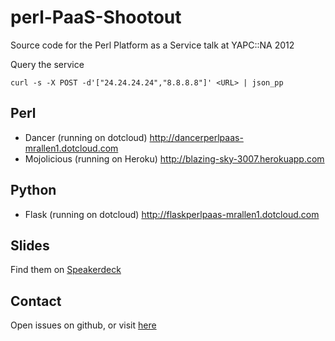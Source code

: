 perl-PaaS-Shootout
==================

Source code for the Perl Platform as a Service talk at YAPC::NA 2012

Query the service

`curl -s -X POST -d'["24.24.24.24","8.8.8.8"]' <URL> | json_pp`

Perl
----
* Dancer (running on dotcloud) http://dancerperlpaas-mrallen1.dotcloud.com
* Mojolicious (running on Heroku) http://blazing-sky-3007.herokuapp.com

Python
------
* Flask (running on dotcloud) http://flaskperlpaas-mrallen1.dotcloud.com

Slides
------
Find them on [Speakerdeck](https://speakerdeck.com/u/mrallen1/p/perl-platform-as-a-service-shootout)

Contact
-------
Open issues on github, or visit [here](http://byte-me.org/?page_id=187)